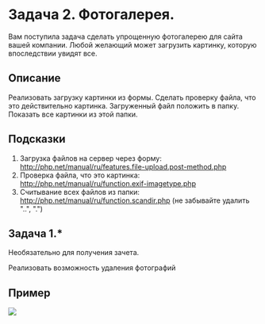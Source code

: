 # Задача 2. Фотогалерея.

Вам поступила задача сделать упрощенную фотогалерею для сайта вашей компании.
Любой желающий может загрузить картинку, которую впоследствии увидят все.

## Описание
Реализовать загрузку картинки из формы. Сделать проверку файла, что это действительно картинка. Загруженный файл положить в папку.
Показать все картинки из этой папки. 

## Подсказки
1. Загрузка файлов на сервер через форму: http://php.net/manual/ru/features.file-upload.post-method.php
2. Проверка файла, что это картинка: http://php.net/manual/ru/function.exif-imagetype.php
3. Считывание всех файлов из папки: http://php.net/manual/ru/function.scandir.php (не забывайте удалить "..", ".")


## Задача 1.*

Необязательно для получения зачета.

Реализовать возможность удаления фотографий

## Пример
![](https://i.imgur.com/W5wfX9A.png)
